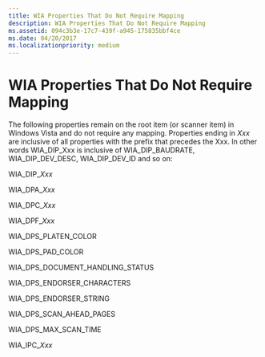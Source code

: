 ```yaml
---
title: WIA Properties That Do Not Require Mapping
description: WIA Properties That Do Not Require Mapping
ms.assetid: 094c3b3e-17c7-439f-a945-175835bbf4ce
ms.date: 04/20/2017
ms.localizationpriority: medium
---
```


# WIA Properties That Do Not Require Mapping


The following properties remain on the root item (or scanner item) in Windows Vista and do not require any mapping. Properties ending in *Xxx* are inclusive of all properties with the prefix that precedes the Xxx. In other words WIA\_DIP\_Xxx is inclusive of WIA\_DIP\_BAUDRATE, WIA\_DIP\_DEV\_DESC, WIA\_DIP\_DEV\_ID and so on:

WIA\_DIP\_*Xxx*

WIA\_DPA\_*Xxx*

WIA\_DPC\_*Xxx*

WIA\_DPF\_*Xxx*

WIA\_DPS\_PLATEN\_COLOR

WIA\_DPS\_PAD\_COLOR

WIA\_DPS\_DOCUMENT\_HANDLING\_STATUS

WIA\_DPS\_ENDORSER\_CHARACTERS

WIA\_DPS\_ENDORSER\_STRING

WIA\_DPS\_SCAN\_AHEAD\_PAGES

WIA\_DPS\_MAX\_SCAN\_TIME

WIA\_IPC\_*Xxx*

 

 




